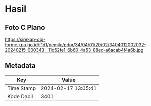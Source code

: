 # Hasil

## Foto C Plano

https://sirekap-obj-formc.kpu.go.id/f1d1/pemilu/pdpr/34/04/01/20/02/3404012002032-20240215-000343--11d52fe1-6b60-4a53-88ed-a6acab4f4a6b.jpg


## Metadata

| Key        | Value               |
| ---------- | ------------------- |
| Time Stamp | 2024-02-17 13:05:41 |
| Kode Dapil | 3401                |



